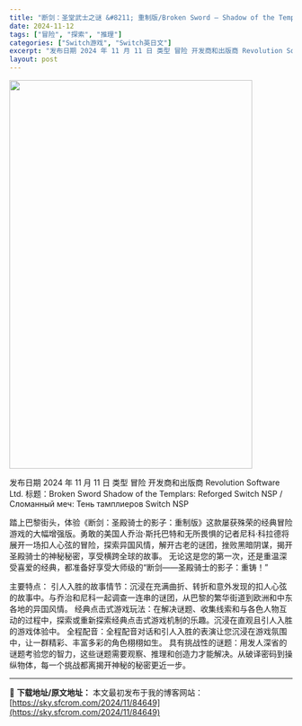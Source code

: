 ```yaml
---
title: "断剑：圣堂武士之谜 &#8211; 重制版/Broken Sword – Shadow of the Templars: Reforged Switch NSP (v1.1.5)英文"
date: 2024-11-12
tags: ["冒险", "探索", "推理"]
categories: ["Switch游戏", "Switch英日文"]
excerpt: "发布日期 2024 年 11 月 11 日 类型 冒险 开发商和出版商 Revolution Software Ltd. 标题：Broken Sword Shadow of the Templars: Reforged Switch NSP / Сломанный меч: Тень тамплие&hellip;"
layout: post
---
```


<img class="aligncenter size-full wp-image-84650" src="https://sky.sfcrom.com/wp-content/uploads/2024/11/2024111210190164.webp" alt="" width="432" height="692" />

发布日期 2024 年 11 月 11 日
类型	冒险
开发商和出版商 Revolution Software Ltd.
标题：Broken Sword Shadow of the Templars: Reforged Switch NSP / Сломанный меч: Тень тамплиеров Switch NSP

踏上巴黎街头，体验《断剑：圣殿骑士的影子：重制版》这款屡获殊荣的经典冒险游戏的大幅增强版。勇敢的美国人乔治·斯托巴特和无所畏惧的记者尼科·科拉德将展开一场扣人心弦的冒险，探索异国风情，解开古老的谜团，挫败黑暗阴谋，揭开圣殿骑士的神秘秘密，享受横跨全球的故事。
无论这是您的第一次，还是重温深受喜爱的经典，都准备好享受大师级的“断剑——圣殿骑士的影子：重铸！”

主要特点：
引人入胜的故事情节：沉浸在充满曲折、转折和意外发现的扣人心弦的故事中。与乔治和尼科一起调查一连串的谜团，从巴黎的繁华街道到欧洲和中东各地的异国风情。
经典点击式游戏玩法：在解决谜题、收集线索和与各色人物互动的过程中，探索或重新探索经典点击式游戏机制的乐趣。沉浸在直观且引人入胜的游戏体验中。
全程配音：全程配音对话和引人入胜的表演让您沉浸在游戏氛围中，让一群精彩、丰富多彩的角色栩栩如生。
具有挑战性的谜题：用发人深省的谜题考验您的智力，这些谜题需要观察、推理和创造力才能解决。从破译密码到操纵物体，每一个挑战都离揭开神秘的秘密更近一步。

---
📖 **下载地址/原文地址：** 本文最初发布于我的博客网站：[https://sky.sfcrom.com/2024/11/84649](https://sky.sfcrom.com/2024/11/84649)
